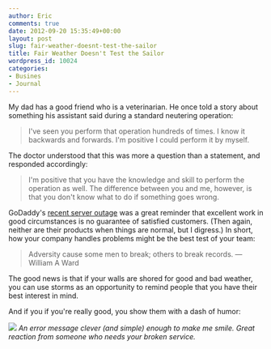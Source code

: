 ```yaml
---
author: Eric
comments: true
date: 2012-09-20 15:35:49+00:00
layout: post
slug: fair-weather-doesnt-test-the-sailor
title: Fair Weather Doesn't Test the Sailor
wordpress_id: 10024
categories:
- Busines
- Journal
---
```


My dad has a good friend who is a veterinarian. He once told a story about something his assistant said during a standard neutering operation:


> I've seen you perform that operation hundreds of times. I know it backwards and forwards. I'm positive I could perform it by myself.


The doctor understood that this was more a question than a statement, and responded accordingly:


> I'm positive that you have the knowledge and skill to perform the operation as well. The difference between you and me, however, is that you don't know what to do if something goes wrong.


GoDaddy's [recent server outage](http://www.inc.com/jeremy-quittner/small-firms-shafted-in-godaddy-outage.html) was a great reminder that excellent work in good circumstances is no guarantee of satisfied customers. (Then again, neither are their products when things are normal, but I digress.) In short, how your company handles problems might be the best test of your team:


> Adversity cause some men to break; others to break records.
—William A Ward


The good news is that if your walls are shored for good and bad weather, you can use storms as an opportunity to remind people that you have their best interest in mind.

And if you if you're really good, you show them with a dash of humor:

[![](http://ericdodds.com/v2/wp-content/uploads/2012/09/asana-server-fix.jpg)](http://ericdodds.com/v2/wp-content/uploads/2012/09/asana-server-fix.jpg)
_An error message clever (and simple) enough to make me smile. Great reaction from someone who needs your broken service._
